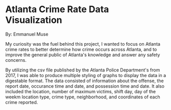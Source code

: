 # Atlanta Crime Rate Data Visualization

By: Emmanuel Muse

My curiosity was the fuel behind this project, I wanted to focus on Atlanta crime rates to better determine how crime occurs across Atlanta, and to improve the general public of Atlanta's knowledge and answer any safety concerns. 

By utilizing the csv file published by the Atlanta Police Department's from 2017, I was able to produce multiple styling of graphs to display the data in a digestable format. The data consisted of information about the offense, the report date, occurance time and date, and possession time and date. It also included the location, number of maximum victims, shift day, day of the weekm location type, crime type, neighborhood, and coordinates of each crime reported.
